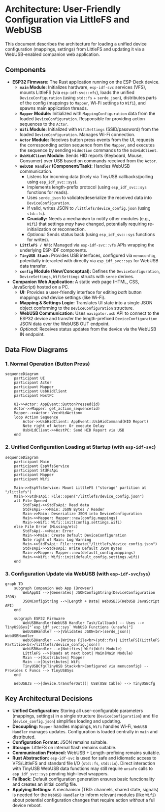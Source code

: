 # Architecture: User-Friendly Configuration via LittleFS and WebUSB

This document describes the architecture for loading a unified device configuration (mappings, settings) from LittleFS and updating it via a WebUSB-enabled companion web application.

## Components

*   **ESP32 Firmware:** The Rust application running on the ESP-Deck device.
    *   **`main` Module:** Initializes hardware, `esp-idf-svc` services (VFS), mounts LittleFS (via `esp-idf-svc::vfs`), loads the unified `DeviceConfiguration` (using `std::fs` + `serde_json`), distributes parts of the config (mappings to `Mapper`, Wi-Fi settings to `Wifi`), and spawns main application threads.
    *   **`Mapper` Module:** Initialized with `MappingConfiguration` data from the loaded `DeviceConfiguration`. Responsible for providing action sequences to the `Actor`.
    *   **`Wifi` Module:** Initialized with `WifiSettings` (SSID/password) from the loaded `DeviceConfiguration`. Manages Wi-Fi connection.
    *   **`Actor` Module:** Receives button press events from the UI, requests the corresponding action sequence from the `Mapper`, and executes the sequence by sending `HidAction` commands to the `UsbHidClient`.
    *   **`UsbHidClient` Module:** Sends HID reports (Keyboard, Mouse, Consumer) over USB based on commands received from the `Actor`.
    *   **`WebUSB Handler` (Component/Task):** Handles WebUSB communication.
        *   Listens for incoming data (likely via TinyUSB callbacks/polling using `esp_idf_svc::sys`).
        *   Implements length-prefix protocol (using `esp_idf_svc::sys` functions for reads).
        *   Uses `serde_json` to validate/deserialize the received data into `DeviceConfiguration`.
        *   If valid, writes JSON to `/littlefs/device_config.json` (using `std::fs`).
        *   **Crucially:** Needs a mechanism to notify other modules (e.g., `Wifi`) that settings *may* have changed, potentially requiring re-initialization or reconnection.
        *   *Optional:* Sends status back (using `esp_idf_svc::sys` functions for writes).
    *   **`LittleFS / VFS`:** Managed via `esp-idf-svc::vfs` APIs wrapping the underlying ESP-IDF components.
    *   **`TinyUSB Stack`:** Provides USB interfaces, configured via `menuconfig`, potentially interacted with directly via `esp_idf_svc::sys` for WebUSB data transfer.
    *   **`config` Module (New/Conceptual):** Defines the `DeviceConfiguration`, `DeviceSettings`, `WifiSettings` structs with `serde` derives.
*   **Companion Web Application:** A static web page (HTML, CSS, JavaScript) hosted on a PC.
    *   **UI:** Provides a user-friendly interface for editing *both* button mappings *and* device settings (like Wi-Fi).
    *   **Mapping & Settings Logic:** Translates UI state into a single JSON object conforming to the `DeviceConfiguration` structure.
    *   **WebUSB Communication:** Uses `navigator.usb` API to connect to the ESP32 device and transfer the length-prefixed `DeviceConfiguration` JSON data over the WebUSB OUT endpoint.
    *   *Optional:* Receives status updates from the device via the WebUSB IN endpoint.

## Data Flow Diagrams

### 1. Normal Operation (Button Press)

```mermaid
sequenceDiagram
    participant UI
    participant Actor
    participant Mapper
    participant UsbHidClient
    participant HostPC

    UI->>Actor: AppEvent::ButtonPressed(id)
    Actor->>Mapper: get_action_sequence(id)
    Mapper-->>Actor: Vec<HidAction>
    loop Action Sequence
        Actor->>UsbHidClient: AppEvent::UsbHidCommand(HID Report)
        Note right of Actor: Or execute Delay
        UsbHidClient->>HostPC: Send HID Report via USB
    end
```

### 2. Unified Configuration Loading at Startup (with `esp-idf-svc`)

```mermaid
sequenceDiagram
    participant Main
    participant EspVfsService
    participant StdFsApi
    participant Mapper
    participant Wifi

    Main->>EspVfsService: Mount LittleFS ("storage" partition at "/littlefs")
    Main->>StdFsApi: File::open("/littlefs/device_config.json")
    alt File Opened
        StdFsApi->>StdFsApi: Read data
        StdFsApi-->>Main: JSON Bytes / Reader
        Main->>Main: Deserialize JSON into DeviceConfiguration
        Main->>Mapper: Mapper::new(config.mappings)
        Main->>Wifi: Wifi::init(config.settings.wifi)
    else File Error (Missing/etc)
        StdFsApi-->>Main: Error
        Main->>Main: Create Default DeviceConfiguration
        Note right of Main: Log Warning
        Main->>StdFsApi: File::create("/littlefs/device_config.json")
        StdFsApi->>StdFsApi: Write Default JSON Bytes
        Main->>Mapper: Mapper::new(default_config.mappings)
        Main->>Wifi: Wifi::init(default_config.settings.wifi)
    end
```

### 3. Configuration Update via WebUSB (with `esp-idf-svc`/`sys`)

```mermaid
graph TD
    subgraph Companion Web App (Browser)
        WebAppUI -->|Generates| JSONConfigString(DeviceConfiguration JSON)
        JSONConfigString -->|Length + Data| WebUSBJS(WebUSB JavaScript API)
    end

    subgraph ESP32 Firmware
        WebUSBHandler(WebUSB Handler Task/Callback) -- Uses --> TinyUSBSys["`esp_idf_svc::sys` WebUSB Functions (unsafe)"]
        WebUSBHandler -->|Validates JSON<br>(serde_json)| WebUSBHandler
        WebUSBHandler -->|Writes File<br>(std::fs)| LittleFS[(LittleFS Partition<br>/littlefs/device_config.json)]
        WebUSBHandler -->|Notifies| Wifi(Wifi Module)
        LittleFS -->|Reads at next boot| Main(Main Module)
        Main -->|Distributes| Mapper
        Main -->|Distributes| Wifi
        TinyUSBCfg(TinyUSB Stack<br>Configured via menuconfig) -- Provides C Funcs --> TinyUSBSys
    end

    WebUSBJS -->|device.transferOut()| USB(USB Cable) --> TinyUSBCfg
```

## Key Architectural Decisions

*   **Unified Configuration:** Storing all user-configurable parameters (mappings, settings) in a single structure (`DeviceConfiguration`) and file (`device_config.json`) simplifies loading and updating.
*   **Decoupling:** `Mapper` handles mappings, `Wifi` handles Wi-Fi, `WebUSB Handler` manages updates. Configuration is loaded centrally in `main` and distributed.
*   **Configuration Format:** JSON remains suitable.
*   **Storage:** LittleFS on internal flash remains suitable.
*   **Communication Protocol:** WebUSB + Length-prefixing remains suitable.
*   **Rust Abstraction:** `esp-idf-svc` is used for safe and idiomatic access to VFS/LittleFS and standard file I/O (`std::fs`, `std::io`). Direct interaction with TinyUSB WebUSB data functions may still require `unsafe` calls to `esp_idf_svc::sys` pending high-level wrappers.
*   **Fallback:** Default configuration generation ensures basic functionality and creates an initial config file.
*   **Applying Settings:** A mechanism (TBD: channels, shared state, signals) is needed for the `WebUSB Handler` to inform relevant modules (like `Wifi`) about potential configuration changes that require action *without* a full device reboot. 